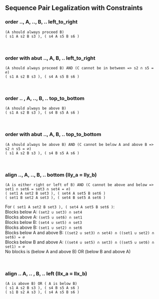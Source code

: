 ## Sequence Pair Legalization with Constraints

### order .., A, .., B, .. left_to_right
```
(A should always proceed B)
( s1 A s2 B s3 ), ( s4 A s5 B s6 )
```

&nbsp;
### order with abut .., A, B, .. left_to_right
```
(A should always proceed B) AND (C cannot be in between => s2 ∩ s5 = ∅)
( s1 A s2 B s3 ), ( s4 A s5 B s6 )
```

&nbsp;
### order .. , A, .., B, .. top_to_bottom
```
(A should always be above B)
( s1 A s2 B s3 ), ( s4 B s5 A s6 )
```

&nbsp;
### order with abut .., A, B, .. top_to_bottom
```
(A should always be above B) AND (C cannot be below A and above B => s2 ∩ s5 = ∅)
( s1 A s2 B s3 ), ( s4 B s5 A s6 )
```

&nbsp;
### align .., A, .., B, ..  bottom (lly_a = lly_b)
```
(A is either right or left of B) AND (C cannot be above and below => set1 ∩ set6 = set3 ∩ set4 = ∅)
( set1 A set2 B set3 ), ( set4 A set5 B set6 )
( set1 B set2 A set3 ), ( set4 B set5 A set6 )
```
For `( set1 A set2 B set3 ), ( set4 A set5 B set6 )`:  
Blocks below A: `(set2 ∪ set3) ∩ set4`  
Blocks above A: `(set5 ∪ set6) ∩ set1`  
Blocks below B: `(set4 ∪ set5) ∩ set3`  
Blocks above B: `(set1 ∪ set2) ∩ set6`  
Blocks below A and above B: `((set2 ∪ set3) ∩ set4) ∩ ((set1 ∪ set2) ∩ set6) = ∅`  
Blocks below B and above A: `((set4 ∪ set5) ∩ set3) ∩ ((set5 ∪ set6) ∩ set1) = ∅`  
No blocks is (below A and above B) OR (below B and above A) 

&nbsp;
### align .. A, .. , B, .. left (llx_a = llx_b)
```
(A is above B) OR ( A is below B) 
( s1 A s2 B s3 ), ( s4 B s5 A s6 )
( s1 B s2 A s3 ), ( s4 A s5 B s6 )
```

